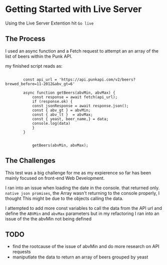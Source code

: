 # Getting Started with Live Server
Using the Live Server Extention hit `Go live` 

## The Process 
I used an async function and a Fetch request to attempt an an array of the list of beers within the Punk API.

my finished script reads as: 
```

        const api_url = 'https://api.punkapi.com/v2/beers?brewed_before=11-2012&abv_gt=6'

        async function getBeers(abvMin, abvMax) {
            const response = await fetch(api_url); 
            if (response.ok) {
            const jsonResponse = await response.json();
            const { abv_gt } = abvMin;
            const { abv_lt }  = abvMax;
            const { yeast, beer_name,} = data;
            console.log(data)
            }
        }
        

            getBeers(abvMin, abvMax);
```

## The Challenges

This test was a big challenge for me as my expierence so far has been mainly focused on front-end Web Development. 

I ran into an issue when loading the date in the console. that returned only. `native json promises`, the Array wasn't returning to the console properly, I thought This might be due to the objects calling the data. 

I attempted to add more const variables to call the data from the API url and define the `ABVMin` and `abvMax` parameters but in my refactoring I ran into an issue of the the abvMin not being defined



## TODO 
- find the rootcause of the issue of abvMin and do more research on API requests
- maniputlate the data to return an array of beers grouped by yeast 